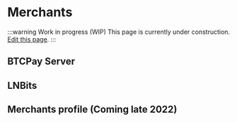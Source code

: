 # Merchants

:::warning Work in progress (WIP)
This page is currently under construction. [Edit this page](https://github.com/ZeusLN/zeus-docs/blob/main/docs/merchants.md).
:::

## BTCPay Server



## LNBits



## Merchants profile (Coming late 2022)
